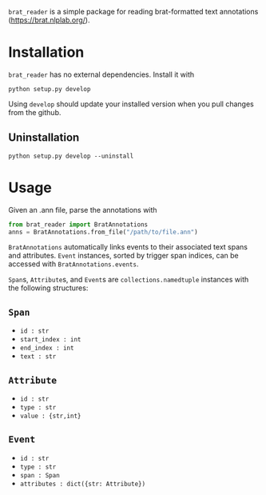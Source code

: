 `brat_reader` is a simple package for reading brat-formatted text annotations (https://brat.nlplab.org/).

# Installation
`brat_reader` has no external dependencies. Install it with

```
python setup.py develop
```

Using `develop` should update your installed version when you pull changes from the github.

## Uninstallation

```
python setup.py develop --uninstall
```

# Usage
Given an .ann file, parse the annotations with 

```python
from brat_reader import BratAnnotations
anns = BratAnnotations.from_file("/path/to/file.ann")
```

`BratAnnotations` automatically links events to their associated text spans and attributes. `Event` instances, sorted by trigger span indices, can be accessed with `BratAnnotations.events`.

`Span`s, `Attribute`s, and `Event`s are `collections.namedtuple` instances with the following structures:

## `Span`
* `id : str`
* `start_index : int`
* `end_index : int`
* `text : str`

## `Attribute`
* `id : str`
* `type : str`
* `value : {str,int}`

## `Event`
* `id : str`
* `type : str`
* `span : Span`
* `attributes : dict({str: Attribute})`
